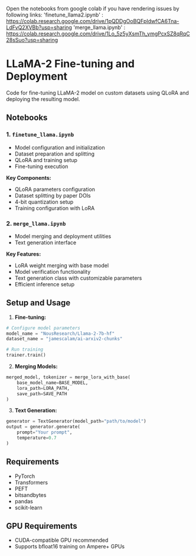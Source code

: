 Open the notebooks from google colab if you have rendering issues by following links:
'finetune_llama2.ipynb' : https://colab.research.google.com/drive/1pQDDgOoBQFpIdwfCA6Tna-LdFvQ2XVBb?usp=sharing
'merge_llama.ipynb' : https://colab.research.google.com/drive/1Lo_5z5yXsmTh_ymgPcxSZ8qRqC28sSuo?usp=sharing 

# LLaMA-2 Fine-tuning and Deployment

Code for fine-tuning LLaMA-2 model on custom datasets using QLoRA and deploying the resulting model.

## Notebooks

### 1. `finetune_llama.ipynb`
- Model configuration and initialization
- Dataset preparation and splitting
- QLoRA and training setup
- Fine-tuning execution

**Key Components:**
- QLoRA parameters configuration
- Dataset splitting by paper DOIs
- 4-bit quantization setup
- Training configuration with LoRA

### 2. `merge_llama.ipynb`
- Model merging and deployment utilities
- Text generation interface

**Key Features:**
- LoRA weight merging with base model
- Model verification functionality
- Text generation class with customizable parameters
- Efficient inference setup

## Setup and Usage

1. **Fine-tuning:**
```python
# Configure model parameters
model_name = "NousResearch/Llama-2-7b-hf"
dataset_name = "jamescalam/ai-arxiv2-chunks"

# Run training
trainer.train()
```

2. **Merging Models:**
```python
merged_model, tokenizer = merge_lora_with_base(
    base_model_name=BASE_MODEL,
    lora_path=LORA_PATH,
    save_path=SAVE_PATH
)
```

3. **Text Generation:**
```python
generator = TextGenerator(model_path="path/to/model")
output = generator.generate(
    prompt="Your prompt",
    temperature=0.7
)
```

## Requirements
- PyTorch
- Transformers
- PEFT
- bitsandbytes
- pandas
- scikit-learn

## GPU Requirements
- CUDA-compatible GPU recommended
- Supports bfloat16 training on Ampere+ GPUs
